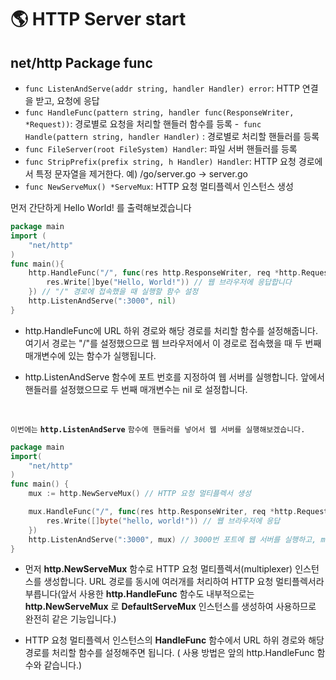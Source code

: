 # 🌎 HTTP Server start

## net/http Package func

-  ``func ListenAndServe(addr string, handler Handler) error``: HTTP 연결을 받고, 요청에 응답
- ``func HandleFunc(pattern string, handler func(ResponseWriter, *Request))``: 경로별로 요청을 처리할 핸들러 함수를 등록
-`` func Handle(pattern string, handler Handler)`` : 경로별로 처리할 핸들러를 등록
- ``func FileServer(root FileSystem) Handler``: 파일 서버 핸들러를 등록
- ``func StripPrefix(prefix string, h Handler) Handler``: HTTP 요청 경로에서 특정 문자열을 제거한다. 예) /go/server.go -> server.go
- ``func NewServeMux() *ServeMux``: HTTP 요청 멀티플렉서 인스턴스 생성

먼저 간단하게 Hello World! 를 출력해보겠습니다

```go
package main
import (
    "net/http"
)
func main(){
    http.HandleFunc("/", func(res http.ResponseWriter, req *http.Request){
        res.Write[]bye("Hello, World!")) // 웹 브라우저에 응답합니다
    }) // "/" 경로에 접속했을 때 실행할 함수 설정
    http.ListenAndServe(":3000", nil)
}
```

- http.HandleFunc에 URL 하위 경로와 해당 경로를 처리할 함수를 설정해줍니다. 여기서 경로는 "/"를 설정했으므로 웹 브라우저에서 이 경로로 접속했을 때 두 번째 매개변수에 있는 함수가 실행됩니다. 

- http.ListenAndServe 함수에 포트 번호를 지정하여 웹 서버를 실행합니다. 앞에서 핸들러를 설정했으므로 두 번째 매개변수는 nil 로 설정합니다.

<br>

`` 이번에는 `` __``http.ListenAndServe``__ ``함수에 핸들러를 넣어서 웹 서버를 실행해보겠습니다. ``

```go
package main
import(
    "net/http"
)
func main() {
    mux := http.NewServeMux() // HTTP 요청 멀티플렉서 생성

    mux.HandleFunc("/", func(res http.ResponseWriter, req *http.Request){
        res.Write([]byte("hello, world!")) // 웹 브라우저에 응답
    })
    http.ListenAndServe(":3000", mux) // 3000번 포트에 웹 서버를 실행하고, mux를 이용하여 HTTP 요청을 처리
}
```

- 먼저 __http.NewServeMux__ 함수로 HTTP 요청 멀티플렉서(multiplexer) 인스턴스를 생성합니다. URL 경로를 동시에 여러개를 처리하여 HTTP 요청 멀티플렉서라 부릅니다(앞서 사용한 __http.HandleFunc__ 함수도 내부적으로는 __http.NewServeMux__ 로 __DefaultServeMux__ 인스턴스를 생성하여 사용하므로 완전히 같은 기능입니다.)

- HTTP 요청 멀티플렉서 인스턴스의 __HandleFunc__ 함수에서 URL 하위 경로와 해당 경로를 처리할 함수를 설정해주면 됩니다. ( 사용 방법은 앞의 http.HandleFunc 함수와 같습니다.)